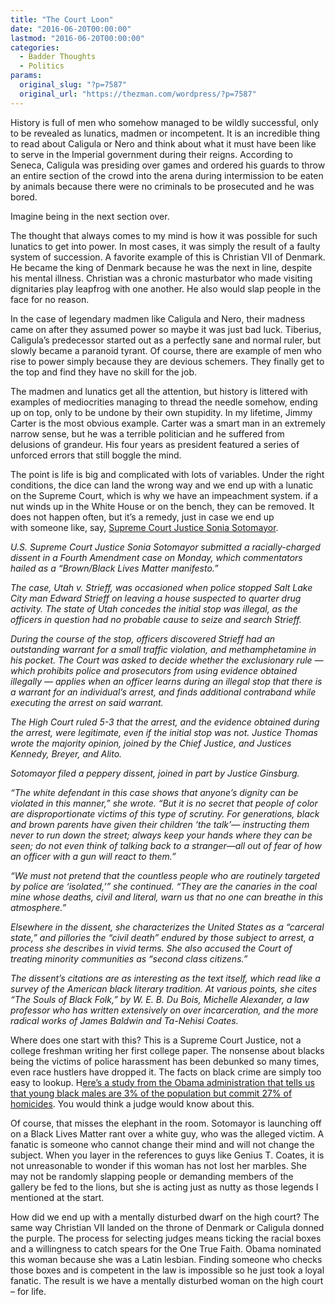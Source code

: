 ```yaml
---
title: "The Court Loon"
date: "2016-06-20T00:00:00"
lastmod: "2016-06-20T00:00:00"
categories:
  - Badder Thoughts
  - Politics
params:
  original_slug: "?p=7587"
  original_url: "https://thezman.com/wordpress/?p=7587"
---
```


History is full of men who somehow managed to be wildly successful, only
to be revealed as lunatics, madmen or incompetent. It is an incredible
thing to read about Caligula or Nero and think about what it must have
been like to serve in the Imperial government during their reigns.
According to Seneca, Caligula was presiding over games and ordered his
guards to throw an entire section of the crowd into the arena during
intermission to be eaten by animals because there were no criminals to
be prosecuted and he was bored.

Imagine being in the next section over.

The thought that always comes to my mind is how it was possible for such
lunatics to get into power. In most cases, it was simply the result of a
faulty system of succession. A favorite example of this is Christian VII
of Denmark. He became the king of Denmark because he was the next in
line, despite his mental illness. Christian was a chronic
masturbator who made visiting dignitaries play leapfrog with one
another. He also would slap people in the face for no reason.

In the case of legendary madmen like Caligula and Nero, their madness
came on after they assumed power so maybe it was just bad luck.
Tiberius, Caligula’s predecessor started out as a perfectly sane and
normal ruler, but slowly became a paranoid tyrant. Of course, there
are example of men who rise to power simply because they are devious
schemers. They finally get to the top and find they have no skill for
the job.

The madmen and lunatics get all the attention, but history is littered
with examples of mediocrities managing to thread the needle somehow,
ending up on top, only to be undone by their own stupidity. In my
lifetime, Jimmy Carter is the most obvious example. Carter was a smart
man in an extremely narrow sense, but he was a terrible politician and
he suffered from delusions of grandeur. His four years as president
featured a series of unforced errors that still boggle the mind.

The point is life is big and complicated with lots of variables. Under
the right conditions, the dice can land the wrong way and we end up with
a lunatic on the Supreme Court, which is why we have an impeachment
system. if a nut winds up in the White House or on the bench, they can
be removed. It does not happen often, but it’s a remedy, just in case we
end up with someone like, say, [Supreme Court Justice Sonia
Sotomayor](http://dailycaller.com/2016/06/20/sotomayor-dissent-reads-like-a-black-lives-matter-manifesto/).

*U.S. Supreme Court Justice Sonia Sotomayor submitted a racially-charged
dissent in a Fourth Amendment case on Monday, which commentators hailed
as a “Brown/Black Lives Matter manifesto.”*

*The case, Utah v. Strieff, was occasioned when police stopped Salt Lake
City man Edward Strieff on leaving a house suspected to quarter drug
activity. The state of Utah concedes the initial stop was illegal, as
the officers in question had no probable cause to seize and search
Strieff.*

*During the course of the stop, officers discovered Strieff had an
outstanding warrant for a small traffic violation, and methamphetamine
in his pocket. The Court was asked to decide whether the exclusionary
rule — which prohibits police and prosecutors from using evidence
obtained illegally — applies when an officer learns during an illegal
stop that there is a warrant for an individual’s arrest, and finds
additional contraband while executing the arrest on said warrant.*

*The High Court ruled 5-3 that the arrest, and the evidence obtained
during the arrest, were legitimate, even if the initial stop was not.
Justice Thomas wrote the majority opinion, joined by the Chief Justice,
and Justices Kennedy, Breyer, and Alito.*

*Sotomayor filed a peppery dissent, joined in part by Justice Ginsburg.*

*“The white defendant in this case shows that anyone’s dignity can be
violated in this manner,” she wrote. “But it is no secret that people of
color are disproportionate victims of this type of scrutiny. For
generations, black and brown parents have given their children ‘the
talk’— instructing them never to run down the street; always keep your
hands where they can be seen; do not even think of talking back to a
stranger—all out of fear of how an officer with a gun will react to
them.”*

*“We must not pretend that the countless people who are routinely
targeted by police are ‘isolated,’” she continued. “They are the
canaries in the coal mine whose deaths, civil and literal, warn us that
no one can breathe in this atmosphere.”*

*Elsewhere in the dissent, she characterizes the United States as a
“carceral state,” and pillories the “civil death” endured by those
subject to arrest, a process she describes in vivid terms. She also
accused the Court of treating minority communities as “second class
citizens.”*

*The dissent’s citations are as interesting as the text itself, which
read like a survey of the American black literary tradition. At various
points, she cites “The Souls of Black Folk,” by W. E. B. Du Bois,
Michelle Alexander, a law professor who has written extensively on over
incarceration, and the more radical works of James Baldwin and Ta-Nehisi
Coates.*

Where does one start with this? This is a Supreme Court Justice, not a
college freshman writing her first college paper. The nonsense about
blacks being the victims of police harassment has been debunked so many
times, even race hustlers have dropped it. The facts on black crime are
simply too easy to lookup. H[ere’s a study from the Obama administration
that tells us that young black males are 3% of the population but commit
27% of homicides](http://www.bjs.gov/content/pub/pdf/htus8008.pdf). You
would think a judge would know about this.

Of course, that misses the elephant in the room. Sotomayor is launching
off on a Black Lives Matter rant over a white guy, who was the alleged
victim. A fanatic is someone who cannot change their mind and will not
change the subject. When you layer in the references to guys like Genius
T. Coates, it is not unreasonable to wonder if this woman has not lost
her marbles. She may not be randomly slapping people or demanding
members of the gallery be fed to the lions, but she is acting just as
nutty as those legends I mentioned at the start.

How did we end up with a mentally disturbed dwarf on the high court? The
same way Christian VII landed on the throne of Denmark or Caligula
donned the purple. The process for selecting judges means ticking the
racial boxes and a willingness to catch spears for the One True Faith.
Obama nominated this woman because she was a Latin lesbian. Finding
someone who checks those boxes and is competent in the law is impossible
so he just took a loyal fanatic. The result is we have a mentally
disturbed woman on the high court – for life.
